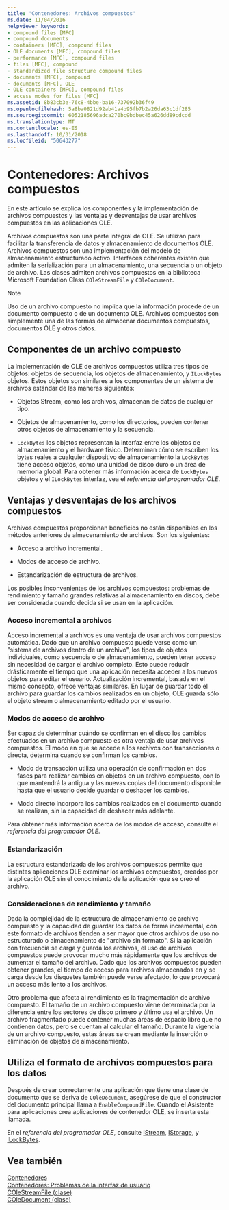 ```yaml
---
title: 'Contenedores: Archivos compuestos'
ms.date: 11/04/2016
helpviewer_keywords:
- compound files [MFC]
- compound documents
- containers [MFC], compound files
- OLE documents [MFC], compound files
- performance [MFC], compound files
- files [MFC], compound
- standardized file structure compound files
- documents [MFC], compound
- documents [MFC], OLE
- OLE containers [MFC], compound files
- access modes for files [MFC]
ms.assetid: 8b83cb3e-76c8-4bbe-ba16-737092b36f49
ms.openlocfilehash: 5a8ba0821d92ab41a4b95fb7b2a26da63c1df285
ms.sourcegitcommit: 6052185696adca270bc9bdbec45a626dd89cdcdd
ms.translationtype: MT
ms.contentlocale: es-ES
ms.lasthandoff: 10/31/2018
ms.locfileid: "50643277"
---
```

# <a name="containers-compound-files"></a>Contenedores: Archivos compuestos

En este artículo se explica los componentes y la implementación de archivos compuestos y las ventajas y desventajas de usar archivos compuestos en las aplicaciones OLE.

Archivos compuestos son una parte integral de OLE. Se utilizan para facilitar la transferencia de datos y almacenamiento de documentos OLE. Archivos compuestos son una implementación del modelo de almacenamiento estructurado activo. Interfaces coherentes existen que admiten la serialización para un almacenamiento, una secuencia o un objeto de archivo. Las clases admiten archivos compuestos en la biblioteca Microsoft Foundation Class `COleStreamFile` y `COleDocument`.

> [!NOTE]
>  Uso de un archivo compuesto no implica que la información procede de un documento compuesto o de un documento OLE. Archivos compuestos son simplemente una de las formas de almacenar documentos compuestos, documentos OLE y otros datos.

##  <a name="_core_components_of_a_compound_file"></a> Componentes de un archivo compuesto

La implementación de OLE de archivos compuestos utiliza tres tipos de objetos: objetos de secuencia, los objetos de almacenamiento, y `ILockBytes` objetos. Estos objetos son similares a los componentes de un sistema de archivos estándar de las maneras siguientes:

- Objetos Stream, como los archivos, almacenan de datos de cualquier tipo.

- Objetos de almacenamiento, como los directorios, pueden contener otros objetos de almacenamiento y la secuencia.

- `LockBytes` los objetos representan la interfaz entre los objetos de almacenamiento y el hardware físico. Determinan cómo se escriben los bytes reales a cualquier dispositivo de almacenamiento la `LockBytes` tiene acceso objetos, como una unidad de disco duro o un área de memoria global. Para obtener más información acerca de `LockBytes` objetos y el `ILockBytes` interfaz, vea el *referencia del programador OLE*.

##  <a name="_core_advantages_and_disadvantages_of_compound_files"></a> Ventajas y desventajas de los archivos compuestos

Archivos compuestos proporcionan beneficios no están disponibles en los métodos anteriores de almacenamiento de archivos. Son los siguientes:

- Acceso a archivo incremental.

- Modos de acceso de archivo.

- Estandarización de estructura de archivos.

Los posibles inconvenientes de los archivos compuestos: problemas de rendimiento y tamaño grandes relativas al almacenamiento en discos, debe ser considerada cuando decida si se usan en la aplicación.

###  <a name="_core_incremental_access_to_files"></a> Acceso incremental a archivos

Acceso incremental a archivos es una ventaja de usar archivos compuestos automática. Dado que un archivo compuesto puede verse como un "sistema de archivos dentro de un archivo", los tipos de objetos individuales, como secuencia o de almacenamiento, pueden tener acceso sin necesidad de cargar el archivo completo. Esto puede reducir drásticamente el tiempo que una aplicación necesita acceder a los nuevos objetos para editar el usuario. Actualización incremental, basada en el mismo concepto, ofrece ventajas similares. En lugar de guardar todo el archivo para guardar los cambios realizados en un objeto, OLE guarda sólo el objeto stream o almacenamiento editado por el usuario.

###  <a name="_core_file_access_modes"></a> Modos de acceso de archivo

Ser capaz de determinar cuándo se confirman en el disco los cambios efectuados en un archivo compuesto es otra ventaja de usar archivos compuestos. El modo en que se accede a los archivos con transacciones o directa, determina cuando se confirman los cambios.

- Modo de transacción utiliza una operación de confirmación en dos fases para realizar cambios en objetos en un archivo compuesto, con lo que mantendrá la antigua y las nuevas copias del documento disponible hasta que el usuario decide guardar o deshacer los cambios.

- Modo directo incorpora los cambios realizados en el documento cuando se realizan, sin la capacidad de deshacer más adelante.

Para obtener más información acerca de los modos de acceso, consulte el *referencia del programador OLE*.

###  <a name="_core_standardization"></a> Estandarización

La estructura estandarizada de los archivos compuestos permite que distintas aplicaciones OLE examinar los archivos compuestos, creados por la aplicación OLE sin el conocimiento de la aplicación que se creó el archivo.

###  <a name="_core_size_and_performance_considerations"></a> Consideraciones de rendimiento y tamaño

Dada la complejidad de la estructura de almacenamiento de archivo compuesto y la capacidad de guardar los datos de forma incremental, con este formato de archivos tienden a ser mayor que otros archivos de uso no estructurado o almacenamiento de "archivo sin formato". Si la aplicación con frecuencia se carga y guarda los archivos, el uso de archivos compuestos puede provocar mucho más rápidamente que los archivos de aumentar el tamaño del archivo. Dado que los archivos compuestos pueden obtener grandes, el tiempo de acceso para archivos almacenados en y se carga desde los disquetes también puede verse afectado, lo que provocará un acceso más lento a los archivos.

Otro problema que afecta al rendimiento es la fragmentación de archivo compuesto. El tamaño de un archivo compuesto viene determinada por la diferencia entre los sectores de disco primero y último usa el archivo. Un archivo fragmentado puede contener muchas áreas de espacio libre que no contienen datos, pero se cuentan al calcular el tamaño. Durante la vigencia de un archivo compuesto, estas áreas se crean mediante la inserción o eliminación de objetos de almacenamiento.

##  <a name="_core_using_compound_files_format_for_your_data"></a> Utiliza el formato de archivos compuestos para los datos

Después de crear correctamente una aplicación que tiene una clase de documento que se deriva de `COleDocument`, asegúrese de que el constructor del documento principal llama a `EnableCompoundFile`. Cuando el Asistente para aplicaciones crea aplicaciones de contenedor OLE, se inserta esta llamada.

En el *referencia del programador OLE*, consulte [IStream](/windows/desktop/api/objidl/nn-objidl-istream), [IStorage](/windows/desktop/api/objidl/nn-objidl-istorage), y [ILockBytes](/windows/desktop/api/objidl/nn-objidl-ilockbytes).

## <a name="see-also"></a>Vea también

[Contenedores](../mfc/containers.md)<br/>
[Contenedores: Problemas de la interfaz de usuario](../mfc/containers-user-interface-issues.md)<br/>
[COleStreamFile (clase)](../mfc/reference/colestreamfile-class.md)<br/>
[COleDocument (clase)](../mfc/reference/coledocument-class.md)
